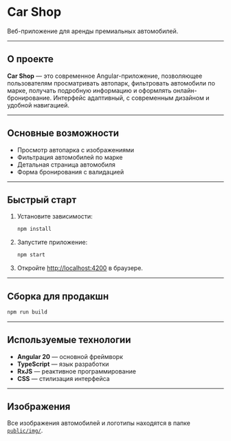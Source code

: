 # Car Shop

Веб-приложение для аренды премиальных автомобилей.

---

## О проекте

**Car Shop** — это современное Angular-приложение, позволяющее пользователям просматривать автопарк, фильтровать автомобили по марке, получать подробную информацию и оформлять онлайн-бронирование. Интерфейс адаптивный, с современным дизайном и удобной навигацией.

---

## Основные возможности

- Просмотр автопарка с изображениями
- Фильтрация автомобилей по марке
- Детальная страница автомобиля
- Форма бронирования с валидацией

---

## Быстрый старт

1. Установите зависимости:
   ```sh
   npm install
   ```

2. Запустите приложение:
   ```sh
   npm start
   ```

3. Откройте [http://localhost:4200](http://localhost:4200) в браузере.

---

## Сборка для продакшн

```sh
npm run build
```

---

## Используемые технологии

- **Angular 20** — основной фреймворк
- **TypeScript** — язык разработки
- **RxJS** — реактивное программирование
- **CSS** — стилизация интерфейса

---

## Изображения

Все изображения автомобилей и логотипы находятся в папке [`public/img/`](public/img/).
